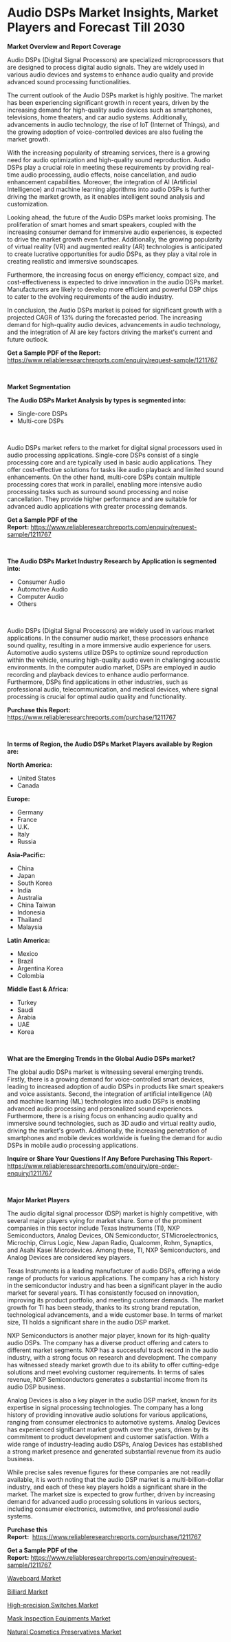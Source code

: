 <p><h1>Audio DSPs Market Insights, Market Players and Forecast Till 2030</h1></p><p><strong>Market Overview and Report Coverage</strong></p>
<p><p>Audio DSPs (Digital Signal Processors) are specialized microprocessors that are designed to process digital audio signals. They are widely used in various audio devices and systems to enhance audio quality and provide advanced sound processing functionalities.</p><p>The current outlook of the Audio DSPs market is highly positive. The market has been experiencing significant growth in recent years, driven by the increasing demand for high-quality audio devices such as smartphones, televisions, home theaters, and car audio systems. Additionally, advancements in audio technology, the rise of IoT (Internet of Things), and the growing adoption of voice-controlled devices are also fueling the market growth.</p><p>With the increasing popularity of streaming services, there is a growing need for audio optimization and high-quality sound reproduction. Audio DSPs play a crucial role in meeting these requirements by providing real-time audio processing, audio effects, noise cancellation, and audio enhancement capabilities. Moreover, the integration of AI (Artificial Intelligence) and machine learning algorithms into audio DSPs is further driving the market growth, as it enables intelligent sound analysis and customization.</p><p>Looking ahead, the future of the Audio DSPs market looks promising. The proliferation of smart homes and smart speakers, coupled with the increasing consumer demand for immersive audio experiences, is expected to drive the market growth even further. Additionally, the growing popularity of virtual reality (VR) and augmented reality (AR) technologies is anticipated to create lucrative opportunities for audio DSPs, as they play a vital role in creating realistic and immersive soundscapes.</p><p>Furthermore, the increasing focus on energy efficiency, compact size, and cost-effectiveness is expected to drive innovation in the audio DSPs market. Manufacturers are likely to develop more efficient and powerful DSP chips to cater to the evolving requirements of the audio industry.</p><p>In conclusion, the Audio DSPs market is poised for significant growth with a projected CAGR of 13% during the forecasted period. The increasing demand for high-quality audio devices, advancements in audio technology, and the integration of AI are key factors driving the market's current and future outlook.</p></p>
<p><strong>Get a Sample PDF of the Report:</strong> <a href="https://www.reliableresearchreports.com/enquiry/request-sample/1211767">https://www.reliableresearchreports.com/enquiry/request-sample/1211767</a></p>
<p>&nbsp;</p>
<p><strong>Market Segmentation</strong></p>
<p><strong>The Audio DSPs Market Analysis by types is segmented into:</strong></p>
<p><ul><li>Single-core DSPs</li><li>Multi-core DSPs</li></ul></p>
<p>&nbsp;</p>
<p><p>Audio DSPs market refers to the market for digital signal processors used in audio processing applications. Single-core DSPs consist of a single processing core and are typically used in basic audio applications. They offer cost-effective solutions for tasks like audio playback and limited sound enhancements. On the other hand, multi-core DSPs contain multiple processing cores that work in parallel, enabling more intensive audio processing tasks such as surround sound processing and noise cancellation. They provide higher performance and are suitable for advanced audio applications with greater processing demands.</p></p>
<p><strong>Get a Sample PDF of the Report:</strong>&nbsp;<a href="https://www.reliableresearchreports.com/enquiry/request-sample/1211767">https://www.reliableresearchreports.com/enquiry/request-sample/1211767</a></p>
<p>&nbsp;</p>
<p><strong>The Audio DSPs Market Industry Research by Application is segmented into:</strong></p>
<p><ul><li>Consumer Audio</li><li>Automotive Audio</li><li>Computer Audio</li><li>Others</li></ul></p>
<p>&nbsp;</p>
<p><p>Audio DSPs (Digital Signal Processors) are widely used in various market applications. In the consumer audio market, these processors enhance sound quality, resulting in a more immersive audio experience for users. Automotive audio systems utilize DSPs to optimize sound reproduction within the vehicle, ensuring high-quality audio even in challenging acoustic environments. In the computer audio market, DSPs are employed in audio recording and playback devices to enhance audio performance. Furthermore, DSPs find applications in other industries, such as professional audio, telecommunication, and medical devices, where signal processing is crucial for optimal audio quality and functionality.</p></p>
<p><strong>Purchase this Report:</strong>&nbsp; <a href="https://www.reliableresearchreports.com/purchase/1211767">https://www.reliableresearchreports.com/purchase/1211767</a></p>
<p>&nbsp;</p>
<p><strong>In terms of Region, the Audio DSPs Market Players available by Region are:</strong></p>
<p>
    <p> <strong> North America: </strong>
        <ul>
            <li>United States</li>
            <li>Canada</li>
        </ul>
        </p> 
    <p> <strong> Europe: </strong>
        <ul>
            <li>Germany</li>
            <li>France</li>
            <li>U.K.</li>
            <li>Italy</li>
            <li>Russia</li>
        </ul>
        </p> 
    <p> <strong> Asia-Pacific: </strong>
        <ul>
            <li>China</li>
            <li>Japan</li>
            <li>South Korea</li>
            <li>India</li>
            <li>Australia</li>
            <li>China Taiwan</li>
            <li>Indonesia</li>
            <li>Thailand</li>
            <li>Malaysia</li>
        </ul>
        </p> 
    <p> <strong> Latin America: </strong>
        <ul>
            <li>Mexico</li>
            <li>Brazil</li>
            <li>Argentina Korea</li>
            <li>Colombia</li>
        </ul>
        </p> 
    <p> <strong> Middle East & Africa: </strong>
        <ul>
            <li>Turkey</li>
            <li>Saudi</li>
            <li>Arabia</li>
            <li>UAE</li>
            <li>Korea</li>
        </ul>
    </p>
    </p>
<p>&nbsp;</p>
<p><strong>What are the Emerging Trends in the Global Audio DSPs market?</strong></p>
<p><p>The global audio DSPs market is witnessing several emerging trends. Firstly, there is a growing demand for voice-controlled smart devices, leading to increased adoption of audio DSPs in products like smart speakers and voice assistants. Second, the integration of artificial intelligence (AI) and machine learning (ML) technologies into audio DSPs is enabling advanced audio processing and personalized sound experiences. Furthermore, there is a rising focus on enhancing audio quality and immersive sound technologies, such as 3D audio and virtual reality audio, driving the market's growth. Additionally, the increasing penetration of smartphones and mobile devices worldwide is fueling the demand for audio DSPs in mobile audio processing applications.</p></p>
<p><strong>Inquire or Share Your Questions If Any Before Purchasing This Report</strong>- <a href="https://www.reliableresearchreports.com/enquiry/pre-order-enquiry/1211767">https://www.reliableresearchreports.com/enquiry/pre-order-enquiry/1211767</a></p>
<p>&nbsp;</p>
<p><strong>Major Market Players</strong></p>
<p><p>The audio digital signal processor (DSP) market is highly competitive, with several major players vying for market share. Some of the prominent companies in this sector include Texas Instruments (TI), NXP Semiconductors, Analog Devices, ON Semiconductor, STMicroelectronics, Microchip, Cirrus Logic, New Japan Radio, Qualcomm, Rohm, Synaptics, and Asahi Kasei Microdevices. Among these, TI, NXP Semiconductors, and Analog Devices are considered key players.</p><p>Texas Instruments is a leading manufacturer of audio DSPs, offering a wide range of products for various applications. The company has a rich history in the semiconductor industry and has been a significant player in the audio market for several years. TI has consistently focused on innovation, improving its product portfolio, and meeting customer demands. The market growth for TI has been steady, thanks to its strong brand reputation, technological advancements, and a wide customer base. In terms of market size, TI holds a significant share in the audio DSP market.</p><p>NXP Semiconductors is another major player, known for its high-quality audio DSPs. The company has a diverse product offering and caters to different market segments. NXP has a successful track record in the audio industry, with a strong focus on research and development. The company has witnessed steady market growth due to its ability to offer cutting-edge solutions and meet evolving customer requirements. In terms of sales revenue, NXP Semiconductors generates a substantial income from its audio DSP business.</p><p>Analog Devices is also a key player in the audio DSP market, known for its expertise in signal processing technologies. The company has a long history of providing innovative audio solutions for various applications, ranging from consumer electronics to automotive systems. Analog Devices has experienced significant market growth over the years, driven by its commitment to product development and customer satisfaction. With a wide range of industry-leading audio DSPs, Analog Devices has established a strong market presence and generated substantial revenue from its audio business.</p><p>While precise sales revenue figures for these companies are not readily available, it is worth noting that the audio DSP market is a multi-billion-dollar industry, and each of these key players holds a significant share in the market. The market size is expected to grow further, driven by increasing demand for advanced audio processing solutions in various sectors, including consumer electronics, automotive, and professional audio systems.</p></p>
<p><strong>Purchase this Report:</strong>&nbsp;&nbsp;<a href="https://www.reliableresearchreports.com/purchase/1211767">https://www.reliableresearchreports.com/purchase/1211767</a></p>
<p></p>
<p><strong>Get a Sample PDF of the Report:</strong>&nbsp;<a href="https://www.reliableresearchreports.com/enquiry/request-sample/1211767">https://www.reliableresearchreports.com/enquiry/request-sample/1211767</a></p>
<p><p><a href="https://medium.com/@vrahul.reportprime/waveboard-market-size-growth-forecast-2023-2030-f3140fe7c753">Waveboard Market</a></p><p><a href="https://medium.com/@krishna_35021/billiard-market-size-growth-forecast-2023-2030-0dccf0b8d274">Billiard Market</a></p><p><a href="https://github.com/ChiragRP21/Market-Research-Report-List-1/blob/main/high-precision-switches-market.md">High-precision Switches Market</a></p><p><a href="https://www.linkedin.com/pulse/mask-inspection-equipments-market-size-share-global-analysis-yheyc/">Mask Inspection Equipments Market</a></p><p><a href="https://github.com/Chiragrp22/Market-Research-Report-List-1/blob/main/natural-cosmetics-preservatives-market.md">Natural Cosmetics Preservatives Market</a></p></p>